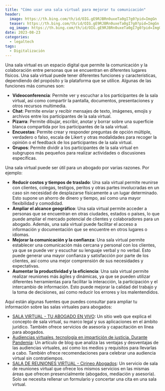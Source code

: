 ```yaml
---
title: "Cómo usar una sala virtual para mejorar tu comunicación"
header:
  image: https://th.bing.com/th/id/OIG.gE9RJBRn0uxeTa0gI7g0?pid=ImgGn
  teaser: https://th.bing.com/th/id/OIG.gE9RJBRn0uxeTa0gI7g0?pid=ImgGn
  og_image: https://th.bing.com/th/id/OIG.gE9RJBRn0uxeTa0gI7g0?pid=ImgGn
date: 2023-08-23
categories:
  - legaltech
tags:
  - Digitalización
---
```


Una sala virtual es un espacio digital que permite la comunicación y la colaboración entre personas que se encuentran en diferentes lugares físicos. Una sala virtual puede tener diferentes funciones y características, dependiendo del propósito y la plataforma que se utilice. Algunas de las funciones más comunes son:

- **Videoconferencia**: Permite ver y escuchar a los participantes de la sala virtual, así como compartir la pantalla, documentos, presentaciones y otros recursos multimedia.
- **Chat**: Permite enviar y recibir mensajes de texto, imágenes, emojis y archivos entre los participantes de la sala virtual.
- **Pizarra**: Permite dibujar, escribir, anotar y borrar sobre una superficie blanca compartida por los participantes de la sala virtual.
- **Encuestas**: Permite crear y responder preguntas de opción múltiple, verdadero o falso, escala de Likert y otras modalidades para recoger la opinión o el feedback de los participantes de la sala virtual.
- **Grupos**: Permite dividir a los participantes de la sala virtual en subgrupos más pequeños para realizar actividades o discusiones específicas.

Una sala virtual puede ser útil para un abogado por varias razones. Por ejemplo:

- **Reducir costos y tiempos de traslado**: Una sala virtual permite reunirse con clientes, colegas, testigos, peritos y otras partes involucradas en un caso sin necesidad de desplazarse físicamente a un lugar determinado. Esto supone un ahorro de dinero y tiempo, así como una mayor flexibilidad y comodidad.
- **Ampliar el alcance geográfico**: Una sala virtual permite acceder a personas que se encuentran en otras ciudades, estados o países, lo que puede ampliar el mercado potencial de clientes y colaboradores para un abogado. Además, una sala virtual puede facilitar el acceso a información y documentación que se encuentre en otros lugares o idiomas.
- **Mejorar la comunicación y la confianza**: Una sala virtual permite establecer una comunicación más cercana y personal con los clientes, ya que se puede ver y escuchar su lenguaje verbal y no verbal. Esto puede generar una mayor confianza y satisfacción por parte de los clientes, así como una mejor comprensión de sus necesidades y expectativas.
- **Aumentar la productividad y la eficiencia**: Una sala virtual permite realizar reuniones más ágiles y dinámicas, ya que se pueden utilizar diferentes herramientas para facilitar la interacción, la participación y el intercambio de información. Esto puede mejorar la calidad del trabajo y la toma de decisiones, así como reducir los errores y los malentendidos.

Aquí están algunas fuentes que puedes consultar para ampliar tu información sobre las salas virtuales para abogados:

- [SALA VIRTUAL - TU ABOGADO EN VIVO](https://tuabogadoenvivo.org/sala-virtual/): Un sitio web que explica el concepto de sala virtual, su marco legal y sus aplicaciones en el ámbito jurídico. También ofrece servicios de asesoría y capacitación en línea para abogados.
- [Audiencias virtuales, tecnología en impartición de justicia. Durante Pandemia](https://legalario.com/blog/audiencias-virtuales/): Un artículo de blog que analiza las ventajas y desventajas de las audiencias virtuales, así como los medios y requisitos para llevarlas a cabo. También ofrece recomendaciones para celebrar una audiencia virtual sin contratiempos.
- [SALA DE REUNIONES VIRTUAL - Cirineo Abogados](https://cirineoabogados.com/aula-virtual-2/): Un servicio de sala de reuniones virtual que ofrece los mismos servicios en las mismas áreas que ofrecen presencialmente (abogados, mediación y asesoría). Solo se necesita rellenar un formulario y concertar una cita en una sala virtual.
